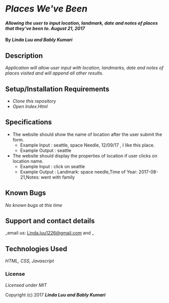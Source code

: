 # _Places We've Been_

#### _Allowing the user to input location, landmark, date and notes of places that they've been to. August 21, 2017_

#### By _**Linda Luu and Bably Kumari**_

## Description

_Application will allow user input with location, landmarks, date and notes of places visited and will append all other results._

## Setup/Installation Requirements

* _Clone this repository_
* _Open Index.Html_

## Specifications

  * The website should show the name of location after the user submit the form.
    * Example Input : seattle, space Needle, 12/09/17 , I like this place.
    * Example Output : seattle
  * The website should display the properties of location if user clicks on location name.
    * Example Input : click on seattle
    * Example Output : Landmark: space needle,Time of Year: 2017-08-21,Notes: went with family

## Known Bugs

_No known bugs at this time_

## Support and contact details

_email us: Linda.luu1226@gmail.com and _

## Technologies Used

_HTML, CSS, Javascript_

### License

*Licensed under MIT*

Copyright (c) 2017 **_Linda Luu and Bably Kumari_**
